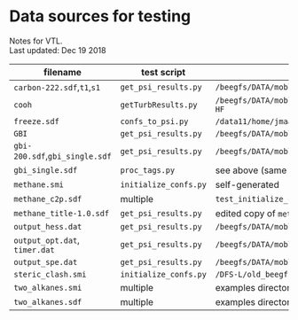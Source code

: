 
# Data sources for testing
Notes for VTL.  
Last updated: Dec 19 2018

| filename                       | test script          | source                                                                                       |
|--------------------------------|----------------------|----------------------------------------------------------------------------------------------|
| `carbon-222.sdf`,`t1`,`s1`     | `get_psi_results.py` | `/beegfs/DATA/mobley/limvt/openforcefield/pipeline/work_hydrocarbons/HESS`                   |
| `cooh`                         | `getTurbResults.py`  | `/beegfs/DATA/mobley/limvt/openforcefield/pipeline/work_coohDirection/02_torsion/03_Turbomole/2_solv-HF` |
| `freeze.sdf`                   | `confs_to_psi.py`    | `/data11/home/jmaat/off_nitrogens/sdf_min/sdf_min_mol2/pyrnit_2_constituent_11_improper.sdf` |
| `GBI`                          | `get_psi_results.py` | `/beegfs/DATA/mobley/limvt/openforcefield/pipeline/03_examples/set1/GBI`                     |
| `gbi-200.sdf`,`gbi_single.sdf` | `get_psi_results.py` | `/beegfs/DATA/mobley/limvt/openforcefield/pipeline/03_examples/set1/examples2-200.sdf`       |
| `gbi_single.sdf`               | `proc_tags.py`| see above (same file)                                                                        |
| `methane.smi`                  | `initialize_confs.py`| self-generated                                                                               |
| `methane_c2p.sdf`              | multiple             | `test_initialize_confs()`                                                                           |
| `methane_title-1.0.sdf`        | `get_psi_results.py` | edited copy of `methane_c2p.sdf`                                                             |
| `output_hess.dat`              | `get_psi_results.py` | `/beegfs/DATA/mobley/limvt/openforcefield/hessian/sandbox_benzene/benzene/output.dat`        |
| `output_opt.dat`, `timer.dat`  | `get_psi_results.py` | `/beegfs/DATA/mobley/limvt/openforcefield/pipeline/03_examples/set1/GBI/1/`                  |
| `output_spe.dat`               | `get_psi_results.py` | `/beegfs/DATA/mobley/limvt/openforcefield/pipeline/set1_01_main/SPE2/AlkEthOH_c1178/1/output.dat` |
| `steric_clash.smi`             | `initialize_confs.py`| `/DFS-L/old_beegfs_data/mobley/limvt/openforcefield/pipeline/set1_01_main/set1_01_main.smi`  |
| `two_alkanes.smi`              | multiple             | examples directory                                                                           |
| `two_alkanes.sdf`              | multiple             | examples directory                                                                           |

